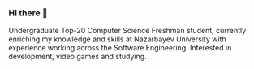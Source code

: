 ### Hi there 👋
Undergraduate Top-20 Computer Science Freshman student, currently enriching my knowledge and skills at Nazarbayev University with experience working across the Software Engineering. Interested in development, video games and studying.


<!--
**Nurzhek/Nurzhek** is a ✨ _special_ ✨ repository because its `README.md` (this file) appears on your GitHub profile.

Here are some ideas to get you started:

- 🔭 I’m currently working on ...
- 🌱 I’m currently learning ...
- 👯 I’m looking to collaborate on ...
- 🤔 I’m looking for help with ...
- 💬 Ask me about ...
- 📫 How to reach me: ...
- 😄 Pronouns: ...
- ⚡ Fun fact: ...
-->

